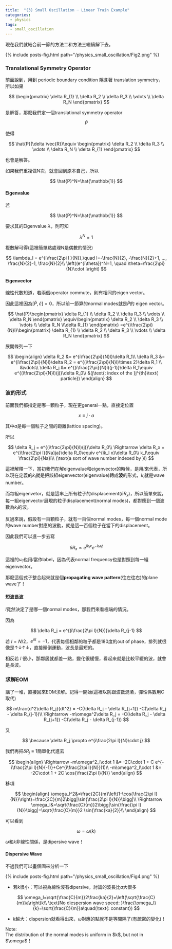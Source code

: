 ```yaml
---
title:  "(3) Small Oscillation ─ Linear Train Example"
categories:
  - physics
tags:
  - small_oscillation
---
```


現在我們就結合前一節的方法二和方法三繼續解下去。

{% include posts-fig.html path="/physics_small_oscillation/Fig2.png" %}


### Translational Symmetry Operator

前面說到，用到 periodic boundary condition 隱含著 translation symmetry，所以如果


$$
\begin{pmatrix} \delta R_{1} \\ \delta R_2 \\ \delta R_3 \\ \vdots \\ \delta R_N \end{pmatrix}
$$

是解答，那麼我們定一個translational symmetry operator

$$
\hat{P}
$$

使得

$$
\hat{P}(\delta \vec{R})\equiv \begin{pmatrix}  \delta R_2 \\ \delta R_3 \\ \vdots \\ \delta R_N \\ \delta R_{1} \end{pmatrix}
$$

也會是解答。


如果我們重複做N次，就會回到原本自己，所以

$$
\hat{P}^N=\hat{\mathbb{1}}
$$

#### Eigenvalue

若

$$
\hat{P}^N=\hat{\mathbb{1}}
$$

要求其的Eigenvalue $\lambda$，則可知

$$
\lambda^N = 1
$$

複數解可得(這裡簡單點處理N是偶數的情況)

$$
\lambda_l = e^{i\frac{2\pi l }{N}},\quad l=-\frac{N}{2}, -\frac{N}{2}+1, ..., \frac{N}{2}-1, \frac{N}{2}\\
\left((e^{i\theta})^N=1, \quad \theta=\frac{2\pi}{N}\cdot l\right)
$$

#### Eigenvector

線性代數知道，若兩個operator commute，則有相同的eigen vector。


因此這裡因為$[\hat{P}, \hat{c}]=0$，所以前一節算的normal modes就是$\hat{P}$的 eigen vector。

$$
\hat{P}\begin{pmatrix} \delta R_{1} \\ \delta R_2 \\ \delta R_3 \\ \vdots \\ \delta R_N \end{pmatrix}
\equiv\begin{pmatrix}  \delta R_2 \\ \delta R_3 \\ \vdots \\ \delta R_N \\\delta R_{1} \end{pmatrix}
=e^{i\frac{2\pi}{N}l}\begin{pmatrix} \delta R_{1} \\ \delta R_2 \\ \delta R_3 \\ \vdots \\ \delta R_N \end{pmatrix}
$$

展開條列一下

$$
\begin{align}
\delta R_2 &= e^{i\frac{2\pi}{N}l}\delta R_1\\
\delta R_3 &= e^{i\frac{2\pi}{N}l}\delta R_2 = e^{(i\frac{2\pi}{N}l)\times 2}\delta R_1 \\
&\vdots\\
\delta R_j &= e^{(i\frac{2\pi}{N}l)(j-1)}\delta R_1\equiv e^{(i\frac{2\pi}{N}l)(j)}\delta R_0\\
&(j\text{: index of the }j^{th}\text{ particle})
\end{align}
$$

### 波的形式

前面我們都指定是哪一顆粒子，現在更general一點，直接定位置

$$
x\equiv j\cdot a
$$

其中$a$是每一個粒子之間的距離(lattice spacing)。


所以

$$
\delta R_j = e^{(i\frac{2\pi}{N}l)(j)}\delta R_0\\
\Rightarrow \delta R_x = e^{i\frac{2\pi l}{Na}ja}\delta R_0\equiv e^{ik_l x}\delta R_0\\
k_l\equiv \frac{2\pi}{Na}l\\
(\text{a sort of wave number indexed by }l)
$$

這裡解釋一下，當初我們在解eigenvalue和eigenvector的時候，是用$l$來代表，所以現在定義的$k_l$就是把該組eigenvector(eigenvalue)轉成**波**的形式，$k_l$就是wave number。


而每組eigenvetor，就是這串上所有粒子的displacement($\delta R_x)$，所以簡單來說，每一組eigenvector展現的粒子displacement(normal modes)，都對應到一個波數為$k_l$的波。


反過來說，假設有一百顆粒子，就有一百個normal modes，每一個normal mode的wave number對應的波動，就是這一百個粒子在當下的displacement。


因此我們可以進一步去寫

$$
\delta R_x\propto e^{ik_l x}e^{-i\omega_l t}
$$

這裡的$\omega_l$也用$l$當作label，因為代表normal frequency也是對照到每一組eigenvector。


那麼這個式子整合起來就是個**propagating wave pattern**(往左往右)的plane wave了！

#### 短波長波

$l$竟然決定了是哪一個normal modes，那我們來看極端的情況。


因為

$$
\delta R_j = e^{(i\frac{2\pi l}{N})}\delta R_{j-1}
$$


若 $l=N/2$，$e^{i\pi}=-1$，代表每個相鄰的粒子都是180度的out of phase，排列就很像是↑↓↑↓，直接顛倒運動，波長是最短的。


相反若 $l$ 很小，那鄰居就都差一點，變化很緩慢，看起來就是比較平緩的波，就會是長波。


### 求解EOM

講了一堆，直接回來EOM求解。記得一開始(這裡以防跟波數混淆，彈性係數用C取代)

$$
m\frac{d^2\delta R_j}{dt^2} = -C(\delta R_j - \delta R_{j+1}) -C(\delta R_j - \delta R_{j-1})\\
\Rightarrow -m\omega^2\delta R_j = -C(\delta R_j - \delta R_{j+1}) -C(\delta R_j - \delta R_{j-1})
$$

又

$$
\because \delta R_j \propto e^{i\frac{2\pi l}{N}\cdot j}
$$

我們再把$\delta R_j \equiv 1$簡單化代進去

$$
\begin{align}
\Rightarrow -m\omega^2_l\cdot 1 &= -2C\cdot 1 + C e^{-i\frac{2\pi l}{N}(-1)}+Ce^{i\frac{2\pi l}{N}}(1)\\
-m\omega^2_l\cdot 1 &= -2C\cdot 1 + 2C \cos{\frac{2\pi l}{N}}
\end{align}
$$

移項

$$
\begin{align}
\omega_l^2&=\frac{2C}{m}\left(1-\cos{\frac{2\pi l}{N}}\right)=\frac{2C}{m}2\bigg|\sin{\frac{2\pi l}{N}}\bigg|\\
\Rightarrow \omega_l&=\sqrt{\frac{C}{m}}2\bigg|\sin{\frac{\pi l}{N}}\bigg|=\sqrt{\frac{C}{m}}2 \sin{\frac{ka}{2}}\\
\end{align}
$$

可以看到

$$
\omega=\omega(k)
$$

$\omega$和$k$非線性關係，是dipersive wave！


#### Dispersive Wave

不過我們可以畫個圖來分析一下

{% include posts-fig.html path="/physics_small_oscillation/Fig4.png" %}

- 若$k$很小：可以視為線性沒有dipersive，討論的波長比$a$大很多

$$
\omega_l=\sqrt{\frac{C}{m}}2\frac{ka}{2}=\left(\sqrt{\frac{C}{m}}a\right)k\\
\text{No diespersion wave speed: }\frac{\omega_l}{k}=\sqrt{\frac{C}{m}}a\quad(\text{: constant})
$$

- $k$越大：dispersion就看得出來，$\omega$對應的點就不是等間隔了(有疏密的變化)！


<div class="post_note">
Note:
<br>
The distribution of the normal modes is uniform in $k$, but not in $\omega$！
</div>
